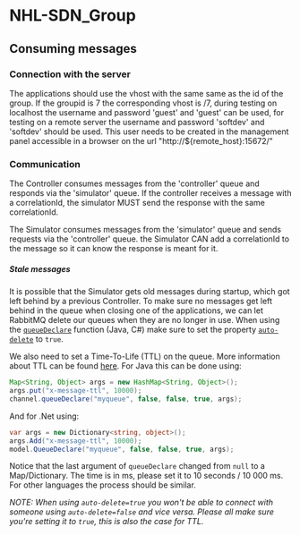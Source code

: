 # NHL-SDN_Group

## Consuming messages

### Connection with the server
The applications should use the vhost with the same same as the id of the group. If the groupid is 7 the corresponding vhost is /7, during testing on localhost the username and password 'guest' and 'guest' can be used, for testing on a remote server the username and password 'softdev' and 'softdev' should be used. This user needs to be created in the management panel accessible in a browser on the url "http://${remote_host}:15672/"

### Communication
The Controller consumes messages from the 'controller' queue and responds via the 'simulator' queue. If the controller receives a message with a correlationId, the simulator MUST send the response with the same correlationId.

The Simulator consumes messages from the 'simulator' queue and sends requests via the 'controller' queue. the Simulator CAN add a correlationId to the message so it can know the response is meant for it.

##### Stale messages
It is possible that the Simulator gets old messages during startup, which got left behind by a previous Controller.
To make sure no messages get left behind in the queue when closing one of the applications, we can let RabbitMQ delete our queues when they are no longer in use. When using the [`queueDeclare`](http://www.rabbitmq.com/amqp-0-9-1-quickref.html#queue.declare) function (Java, C#) make sure to set the property [`auto-delete`](http://www.rabbitmq.com/amqp-0-9-1-reference.html#queue.declare.auto-delete) to `true`.

We also need to set a Time-To-Life (TTL) on the queue. More information about TTL can be found [here](https://www.rabbitmq.com/ttl.html). For Java this can be done using:
```java
Map<String, Object> args = new HashMap<String, Object>();
args.put("x-message-ttl", 10000);
channel.queueDeclare("myqueue", false, false, true, args);
```
And for .Net using:
```cs
var args = new Dictionary<string, object>();
args.Add("x-message-ttl", 10000);
model.QueueDeclare("myqueue", false, false, true, args);
```
Notice that the last argument of `queueDeclare` changed from `null` to a Map/Dictionary. The time is in ms, please set it to 10 seconds / 10 000 ms. For other languages the process should be similar.

*NOTE: When using `auto-delete=true` you won't be able to connect with someone using `auto-delete=false` and vice versa. Please all make sure you're setting it to `true`, this is also the case for TTL.*
